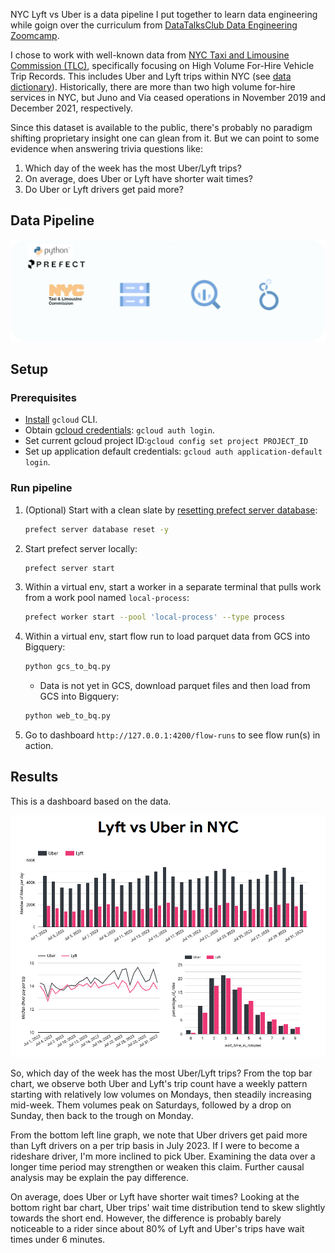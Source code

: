 NYC Lyft vs Uber is a data pipeline I put together to learn data engineering while goign over the curriculum from [DataTalksClub Data Engineering Zoomcamp](https://github.com/DataTalksClub/data-engineering-zoomcamp).

I chose to work with well-known data from [NYC Taxi and Limousine Commission (TLC)](https://www.nyc.gov/site/tlc/about/tlc-trip-record-data.page), specifically focusing on High Volume For-Hire Vehicle Trip Records.  This includes Uber and Lyft trips within NYC (see [data dictionary](https://www.nyc.gov/assets/tlc/downloads/pdf/data_dictionary_trip_records_hvfhs.pdf)).  Historically, there are more than two high volume for-hire services in NYC, but Juno and Via ceased operations in November 2019 and December 2021, respectively.

Since this dataset is available to the public, there's probably no paradigm shifting proprietary insight one can glean from it.  But we can point to some evidence when answering trivia questions like:

1. Which day of the week has the most Uber/Lyft trips?
2. On average, does Uber or Lyft have shorter wait times?
3. Do Uber or Lyft drivers get paid more?

## Data Pipeline

![data pipeline](assets/nyc-lyft-vs-uber-pipeline.svg)

## Setup
### Prerequisites

- [Install](https://cloud.google.com/sdk/docs/install#deb) `gcloud` CLI.
- Obtain [gcloud credentials](https://cloud.google.com/sdk/gcloud/reference/auth/login): `gcloud auth login`.
- Set current gcloud project ID:`gcloud config set project PROJECT_ID`
- Set up application default credentials: `gcloud auth application-default login`.

### Run pipeline

1. (Optional) Start with a clean slate by [resetting prefect server database](https://docs.prefect.io/2.13.5/guides/host/?h=server#using-the-database):
    ```zsh
    prefect server database reset -y
    ```
1. Start prefect server locally:
    ```bash
    prefect server start
    ```
1. Within a virtual env, start a worker in a separate terminal that pulls work from a work pool named `local-process`:
    ```bash
    prefect worker start --pool 'local-process' --type process
    ```
1. Within a virtual env, start flow run to load parquet data from GCS into Bigquery:
    ```zsh
    python gcs_to_bq.py
    ```
    - Data is not yet in GCS, download parquet files and then load from GCS into Bigquery:
    ```zsh
    python web_to_bq.py
    ```
1. Go to dashboard `http://127.0.0.1:4200/flow-runs` to see flow run(s) in action.

## Results

This is a dashboard based on the data.

![nyc lyft vs uber dashboard](assets/nyc-lyft-vs-uber-dashboard.gif)

So, which day of the week has the most Uber/Lyft trips?  From the top bar chart, we observe both Uber and Lyft's trip count have a weekly pattern starting with relatively low volumes on Mondays, then steadily increasing mid-week.  Them volumes peak on Saturdays, followed by a drop on Sunday, then back to the trough on Monday.

From the bottom left line graph, we note that Uber drivers get paid more than Lyft drivers on a per trip basis in July 2023.  If I were to become a rideshare driver, I'm more inclined to pick Uber.  Examining the data over a longer time period may strengthen or weaken this claim.  Further causal analysis may be explain the pay difference.

On average, does Uber or Lyft have shorter wait times?  Looking at the bottom right bar chart, Uber trips' wait time distribution tend to skew slightly towards the short end.  However, the difference is probably barely noticeable to a rider since about 80% of Lyft and Uber's trips have wait times under 6 minutes.